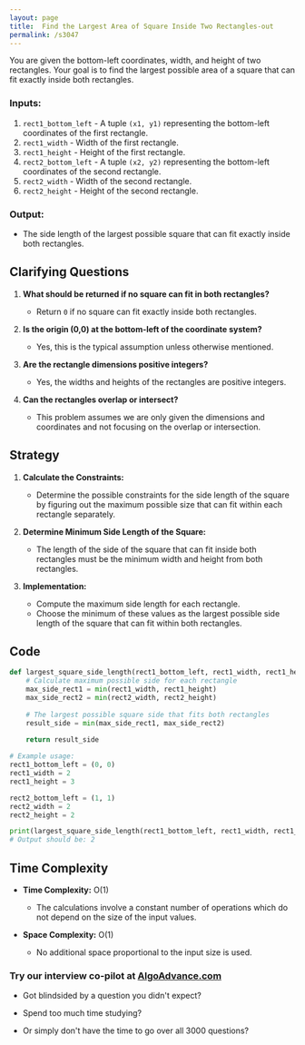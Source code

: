 ```yaml
---
layout: page
title:  Find the Largest Area of Square Inside Two Rectangles-out
permalink: /s3047
---
```


You are given the bottom-left coordinates, width, and height of two rectangles. Your goal is to find the largest possible area of a square that can fit exactly inside both rectangles. 

### Inputs:
1. `rect1_bottom_left` - A tuple `(x1, y1)` representing the bottom-left coordinates of the first rectangle.
2. `rect1_width` - Width of the first rectangle.
3. `rect1_height` - Height of the first rectangle.
4. `rect2_bottom_left` - A tuple `(x2, y2)` representing the bottom-left coordinates of the second rectangle.
5. `rect2_width` - Width of the second rectangle.
6. `rect2_height` - Height of the second rectangle.

### Output:
- The side length of the largest possible square that can fit exactly inside both rectangles.

## Clarifying Questions

1. **What should be returned if no square can fit in both rectangles?**
   - Return `0` if no square can fit exactly inside both rectangles.

2. **Is the origin (0,0) at the bottom-left of the coordinate system?**
   - Yes, this is the typical assumption unless otherwise mentioned.

3. **Are the rectangle dimensions positive integers?**
   - Yes, the widths and heights of the rectangles are positive integers.

4. **Can the rectangles overlap or intersect?**
   - This problem assumes we are only given the dimensions and coordinates and not focusing on the overlap or intersection.

## Strategy

1. **Calculate the Constraints:**
   - Determine the possible constraints for the side length of the square by figuring out the maximum possible size that can fit within each rectangle separately.

2. **Determine Minimum Side Length of the Square:**
   - The length of the side of the square that can fit inside both rectangles must be the minimum width and height from both rectangles.

3. **Implementation:**
   - Compute the maximum side length for each rectangle.
   - Choose the minimum of these values as the largest possible side length of the square that can fit within both rectangles.

## Code

```python
def largest_square_side_length(rect1_bottom_left, rect1_width, rect1_height, rect2_bottom_left, rect2_width, rect2_height):
    # Calculate maximum possible side for each rectangle
    max_side_rect1 = min(rect1_width, rect1_height)
    max_side_rect2 = min(rect2_width, rect2_height)
    
    # The largest possible square side that fits both rectangles
    result_side = min(max_side_rect1, max_side_rect2)
    
    return result_side

# Example usage:
rect1_bottom_left = (0, 0)
rect1_width = 2
rect1_height = 3

rect2_bottom_left = (1, 1)
rect2_width = 2
rect2_height = 2

print(largest_square_side_length(rect1_bottom_left, rect1_width, rect1_height, rect2_bottom_left, rect2_width, rect2_height))
# Output should be: 2
```

## Time Complexity

- **Time Complexity:** O(1)
  - The calculations involve a constant number of operations which do not depend on the size of the input values.

- **Space Complexity:** O(1)
  - No additional space proportional to the input size is used.


### Try our interview co-pilot at [AlgoAdvance.com](https://algoAdvance.com)

- Got blindsided by a question you didn't expect?

- Spend too much time studying?

- Or simply don't have the time to go over all 3000 questions?

